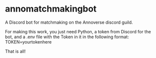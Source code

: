 # annomatchmakingbot
A Discord bot for matchmaking on the Annoverse discord guild.

For making this work, you just need Python, a token from Discord for the bot, and a .env file with the Token in it in the following format:
TOKEN=yourtokenhere

That is all!
